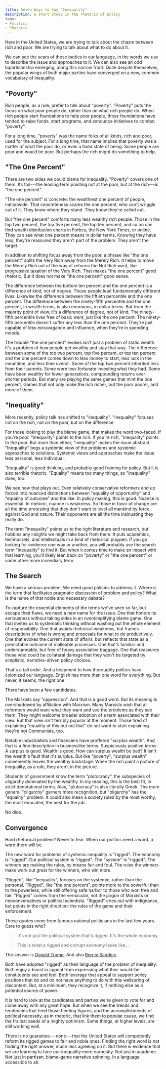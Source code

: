 ```yaml
---
title: Seven Ways to Say "Inequality"
description: a short study in the rhetoric of policy
tags:
- Politics
- Rhetoric
---
```


Here in the United States, we are trying to talk about the chasm between rich and poor.  We are trying to talk about what to do about it.

We can see the scars of those battles in our language, in the words we use to describe the issue and approaches to it.  We can also see an odd bipartisanship emerging, along this narrow front.  Quite despite themselves, the popular wings of both major parties have converged on a new, common vocabulary of inequality.

## "Poverty"

Rich people, as a rule, prefer to talk about "poverty".  "Poverty" puts the focus on what poor people do, rather than on what rich people do.  When rich people start foundations to help poor people, those foundations have tended to raise funds, start programs, and announce initiatives to combat "poverty".

For a long time, "poverty" was the name folks of all kinds, rich and poor, used for the subject.  For a long time, that name implied that poverty was a matter of what the poor do, or even a fixed state of being.  Some people are poor and would be poor.  But perhaps the rich might do something to help.

## "The One Percent"

There are two sides we could blame for inequality.  "Poverty" covers one of them.  Its foil---the leading term pointing not at the poor, but at the rich---is "the one percent".

"The one percent" is concrete: the wealthiest one percent of people, nationwide.  That concreteness scares the one percent, who can't wriggle out of it.  They know where they stand.  They know they're called out.

But "the one percent" comforts many less wealthy rich people.  Those in the top two percent, the top five percent, the top ten percent, and so on can find wealth distribution charts in Forbes, the New York Times, or online.  They can see what one percent means in dollar terms.  Knowing they have less, they're reassured they aren't part of the problem.  They aren't the target.

In addition to shifting focus away from the poor, a phrase like "the one percent" splits the Very Rich away from the Merely Rich.  It helps to move the Merely Rich out of the way of reforms the Not Rich want, like progressive taxation of the Very Rich.  That makes "the one percent" good rhetoric.  But it does not make "the one percent" good sense.

The difference between the bottom ten percent and the one percent is a difference of kind, not of degree.  Those people lead fundamentally different lives.  Likewise the difference between the fiftieth percentile and the one percent.  The difference between the ninety-fifth percentile and the one percent, in wealth terms, is also enormous, in dollar terms.  But from the majority point of view, it's a difference of degree, not of kind.  The ninety-fifth percentile lives free of basic want, just like the one percent.  The ninety-fifth percentile doesn't suffer any less than the one percent.  They're just capable of less extravagance and influence, when they're in spending moods.

The trouble "the one percent" evokes isn't just a problem of static wealth.  It's a problem of how people get wealthy and stay that way.  The difference between some of the top two percent, top five percent, or top ten percent and the one percent comes down to less money to start, less luck in the meantime, and less time overall.  Some of the top two percent inherited less from their parents.  Some were less fortunate investing what they had.  Some have been wealthy for fewer generations, compounding returns over shorter periods.  But many are playing the same games that mint the one percent.  Games that not only make the rich richer, but the poor poorer, and more of them.

## "Inequality"

More recently, policy talk has shifted to "inequality".  "Inequality" focuses not on the rich, not on the poor, but on the difference.

For those looking to play the blame game, that makes the word two-faced.  If you're poor, "inequality" points to the rich.  If you're rich, "inequality" points to the poor.  But more than either, "inequality" makes the issue abstract.  "Inequality" begs a systemic view of the problems and systemic approaches to solutions.  Systemic views and approaches make the issue less personal, less individual.

"Inequality" is good thinking, and probably good framing for policy.  But it is also terrible rhetoric.  "Equality" means too many things, so "inequality" does, too.

We see how that plays out.  Even relatively conservative reformers end up forced into nuanced distinctions between "equality of opportunity" and "equality of outcome" and the like.  In policy making, this is good.  Nuance is essential.  In rhetoric, nuance is weakness.  So those in favor of change are all the time protesting that they don't want to level all mankind by force, against God and nature.  Their opponents are all the time insinuating they really do.

The term "inequality" points us to the right literature and research, but hobbles any insights we might take back from them.  It puts academics, technocrats, and intellectuals in a kind of rhetorical playpen.  If you go looking for evidence one way or another, you will probably use the search term "inequality" to find it.  But when it comes time to make an impact with that learning, you'll likely lean back on "poverty" or "the one percent" or some other more incendiary term.

## The Search

We have a serious problem.  We need good policies to address it.  Where is the term that facilitates pragmatic discussion of problem and policy?  What is the name of that noble and necessary debate?

To capture the essential elements of the terms we've seen so far, but escape their flaws, we need a new name for the issue.  One that honors its seriousness without taking sides in an oversimplifying blame game.  One that invites us to systematic thinking without washing out the whole element of responsibility.  One that avoids rhetorical weakness, but frames descriptions of what is wrong and proposals for what to do productively.  One that evokes the current state of affairs, but reflects that state as a predictable outcome of malleable processes.  One that's familiar and understandable, but free of heavy associative baggage.  One that reassures those who could be collateral damage that they won't be targeted by simplistic, narrative-driven policy choices.

That's a tall order.  And a testament to how thoroughly politics have colonized our language.  English has more than one word for everything.  But never, it seems, the right one.

There have been a few candidates.

The Marxists say "oppression".  And that is a good word.  But its meaning is overshadowed by affiliation with Marxism.  Many Marxists wish that all reformers would want what they want and see the problems as they see them.  They might welcome broader adoption of a term associated with their view.  But that view isn't terribly popular at the moment.  Those tired of explaining "equality of this but not that" do not want to start explaining they're not Communists, too.

Notable industrialists and financiers have proffered "surplus wealth".  And that is a fine description in businesslike terms.  Suspiciously positive terms.  A surplus is good.  Wealth is good.  How can surplus wealth be bad?  It isn't the wealth's fault that it's surplus.  But like "poverty", "surplus wealth" conveniently leaves the wealthy backstage.  When the rich paint a picture of inequality, as a rule, they aren't in the picture.

Students of government know the term "plutocracy", the subspecies of oligarchy dominated by the wealthy.  In my reading, this is the best fit, in strict denotational terms.  Alas, "plutocracy" is also literally Greek.  The more general "oligarchy" garners more recognition, but "oligarchy" has the "equality" problem.  It could also mean a society ruled by the most worthy, the most educated, the best for the job.

No dice.

## Convergence

Hard rhetorical problem?  Never to fear.  When our politics need a word, a word there will be.

The new word for problems of systemic inequality is "rigged".  The economy is "rigged".  Our political system is "rigged".  The "system" is "rigged".  The winners are making the rules, by means fair and foul.  The rules the winners make work out great for the winners, who win more.

"Rigged", like "inequality", focuses on the systemic, rather than the personal.  "Rigged", like "the one percent", points more to the powerful than to the powerless, while still offering safe harbor to those who won free and fair.  "Rigged" comes from the vernacular, not the jargon of Marxists or neoconversatives or political scientists.  "Rigged" cries out with indignance, but points in the right direction: the rules of the game and their enforcement.

These quotes come from famous national politicians in the last few years.  Care to guess who?

> It's not just the political system that's rigged.  It's the whole economy.

> This is what a rigged and corrupt economy looks like...

The answer is [Donald Trump](https://money.cnn.com/2016/06/22/news/economy/donald-trump-rigged-economy/).  And also [Bernie Sanders](https://twitter.com/BernieSanders/status/1258781182109548544).

Both have adopted "rigged" as their language of the problem of inequality.  Both enjoy a boost in appeal from expressing what their would-be constituents see and feel.  Both leverage that appeal to support policy positions that do and do not have anything to do with this wellspring of discontent.  But, at a minimum, they recognize it, if nothing else as a potential source of power.

It is hard to look at the candidates and parties we're given to vote for and come away with any great hope.  But when we see the trends and tendencies that feed those fleeting figures, and the accomplishments of political necessity, as in rhetoric, that link them to popular cause, we find the frailest seeds of a mighty optimism.  Some things, at higher levels, are still working well.

There is no guarantee---none---that the United States will competently reform its rigged games to fair and noble ones.  Finding the right word is not finding the right answer, much less agreeing on it.  But there is evidence that we are learning to face our inequality more earnestly.  Not just in academe.  Not just in partisan, blame-game narrative spinning.  In a language accessible to all.
